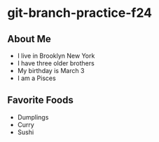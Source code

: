 # git-branch-practice-f24

## About Me

* I live in Brooklyn New York
* I have three older brothers
* My birthday is March 3
* I am a Pisces

## Favorite Foods

* Dumplings
* Curry
* Sushi